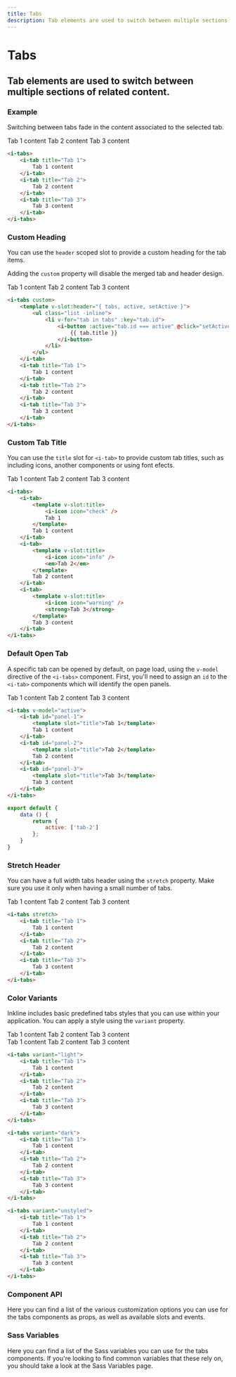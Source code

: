 ```yaml
---
title: Tabs
description: Tab elements are used to switch between multiple sections of related content. 
---
```


# Tabs
## Tab elements are used to switch between multiple sections of related content. 

### Example
Switching between tabs fade in the content associated to the selected tab. 

<i-code title="Tabs Example">
<i-tab type="preview">
<i-tabs>
    <i-tab title="Tab 1">
        Tab 1 content
    </i-tab>
    <i-tab title="Tab 2">
        Tab 2 content
    </i-tab>
    <i-tab title="Tab 3">
        Tab 3 content
    </i-tab>
</i-tabs>

</i-tab>
<i-tab type="html">

~~~html
<i-tabs>
    <i-tab title="Tab 1">
        Tab 1 content
    </i-tab>
    <i-tab title="Tab 2">
        Tab 2 content
    </i-tab>
    <i-tab title="Tab 3">
        Tab 3 content
    </i-tab>
</i-tabs>
~~~

</i-tab>
</i-code>

### Custom Heading
You can use the `header` scoped slot to provide a custom heading for the tab items. 

<i-alert variant="info" class="-code _margin-bottom-1">
    <template slot="icon"><i-icon icon="info" class="h4"></i-icon></template>
    <p>Adding the <code>custom</code> property will disable the merged tab and header design.</p>
</i-alert>

<i-code title="Custom Tabs Heading">
<i-tab type="preview">
    <i-tabs custom>
        <template v-slot:header="{ tabs, active, setActive }">
            <ul class="list -inline">
                <li v-for="tab in tabs" :key="tab.id">
                    <i-button :active="tab.id === active" @click="setActive(tab)" class="_margin-bottom-0">
                        {{ tab.title }}
                    </i-button>
                </li>
            </ul>
        </template>
        <i-tab title="Tab 1">
            Tab 1 content
        </i-tab>
        <i-tab title="Tab 2">
            Tab 2 content
        </i-tab>
        <i-tab title="Tab 3">
            Tab 3 content
        </i-tab>
    </i-tabs>
</i-tab>
<i-tab type="html">

<div v-pre>

~~~html
<i-tabs custom>
    <template v-slot:header="{ tabs, active, setActive }">
        <ul class="list -inline">
            <li v-for="tab in tabs" :key="tab.id">
                <i-button :active="tab.id === active" @click="setActive(tab)">
                    {{ tab.title }}
                </i-button>
            </li>
        </ul>
    </i-tab>
    <i-tab title="Tab 1">
        Tab 1 content
    </i-tab>
    <i-tab title="Tab 2">
        Tab 2 content
    </i-tab>
    <i-tab title="Tab 3">
        Tab 3 content
    </i-tab>
</i-tabs>
~~~

</div>

</i-tab>
</i-code>

### Custom Tab Title
You can use the `title` slot for `<i-tab>` to provide custom tab titles, such as including icons, another components or using font efects.

<i-code title="Custom Tab Title">
<i-tab type="preview">
    <i-tabs>
        <i-tab>
            <template v-slot:title>
                <i-icon icon="check" />
                Tab 1
            </template>
            Tab 1 content
        </i-tab>
        <i-tab>
            <template v-slot:title>
                <i-icon icon="info" />
                <em>Tab 2</em>
            </template>
            Tab 2 content
        </i-tab>
        <i-tab>
            <template v-slot:title>
                <i-icon icon="warning" />
                <strong>Tab 3</strong>
            </template>
            Tab 3 content
        </i-tab>
    </i-tabs>
</i-tab>
<i-tab type="html">

~~~html
<i-tabs>
    <i-tab>
        <template v-slot:title>
            <i-icon icon="check" />
            Tab 1
        </template>
        Tab 1 content
    </i-tab>
    <i-tab>
        <template v-slot:title>
            <i-icon icon="info" />
            <em>Tab 2</em>
        </template>
        Tab 2 content
    </i-tab>
    <i-tab>
        <template v-slot:title>
            <i-icon icon="warning" />
            <strong>Tab 3</strong>
        </template>
        Tab 3 content
    </i-tab>
</i-tabs>
~~~

</i-tab>
</i-code>

### Default Open Tab
A specific tab can be opened by default, on page load, using the `v-model` directive of the `<i-tabs>` component. First, you'll need to assign an `id` to the `<i-tab>` components which will identify the open panels.
 
<i-code title="Default Open Tab">
<i-tab type="preview">
    <i-tabs v-model="active">
        <i-tab id="tab-1" title="Tab 1">
            Tab 1 content
        </i-tab>
        <i-tab id="tab-2" title="Tab 2">
            Tab 2 content
        </i-tab>
        <i-tab id="tab-3" title="Tab 3">
            Tab 3 content
        </i-tab>
    </i-tabs>
</i-tab>
<i-tab type="html">

~~~html
<i-tabs v-model="active">
    <i-tab id="panel-1">
        <template slot="title">Tab 1</template>
        Tab 1 content
    </i-tab>
    <i-tab id="panel-2">
        <template slot="title">Tab 2</template>
        Tab 2 content
    </i-tab>
    <i-tab id="panel-3">
        <template slot="title">Tab 3</template>
        Tab 3 content
    </i-tab>
</i-tabs>
~~~

</i-tab>
<i-tab type="js">

~~~js
export default {
    data () {
        return {
            active: ['tab-2']
        };
    }
}
~~~

</i-tab>
</i-code>

### Stretch Header
You can have a full width tabs header using the `stretch` property. Make sure you use it only when having a small number of tabs.

<i-code title="Stretch Tabs Header Example">
<i-tab type="preview">
    <i-tabs stretch>
        <i-tab title="Tab 1">
            Tab 1 content
        </i-tab>
        <i-tab title="Tab 2">
            Tab 2 content
        </i-tab>
        <i-tab title="Tab 3">
            Tab 3 content
        </i-tab>
    </i-tabs>
</i-tab>
<i-tab type="html">

~~~html
<i-tabs stretch>
    <i-tab title="Tab 1">
        Tab 1 content
    </i-tab>
    <i-tab title="Tab 2">
        Tab 2 content
    </i-tab>
    <i-tab title="Tab 3">
        Tab 3 content
    </i-tab>
</i-tabs>
~~~

</i-tab>
</i-code>


### Color Variants
Inkline includes basic predefined tabs styles that you can use within your application. You can apply a style using the `variant` property.

<i-code title="Tab Variants">
<i-tab type="preview">
    <i-tabs variant="light">
        <i-tab title="Tab 1">
            Tab 1 content
        </i-tab>
        <i-tab title="Tab 2">
            Tab 2 content
        </i-tab>
        <i-tab title="Tab 3">
            Tab 3 content
        </i-tab>
    </i-tabs>
    <div class="_margin-top-1">
        <i-tabs variant="dark">
            <i-tab title="Tab 1">
                Tab 1 content
            </i-tab>
            <i-tab title="Tab 2">
                Tab 2 content
            </i-tab>
            <i-tab title="Tab 3">
                Tab 3 content
            </i-tab>
        </i-tabs>
    </div>
</i-tab>
<i-tab type="html">

~~~html
<i-tabs variant="light">
    <i-tab title="Tab 1">
        Tab 1 content
    </i-tab>
    <i-tab title="Tab 2">
        Tab 2 content
    </i-tab>
    <i-tab title="Tab 3">
        Tab 3 content
    </i-tab>
</i-tabs>
~~~

~~~html
<i-tabs variant="dark">
    <i-tab title="Tab 1">
        Tab 1 content
    </i-tab>
    <i-tab title="Tab 2">
        Tab 2 content
    </i-tab>
    <i-tab title="Tab 3">
        Tab 3 content
    </i-tab>
</i-tabs>
~~~

~~~html
<i-tabs variant="unstyled">
    <i-tab title="Tab 1">
        Tab 1 content
    </i-tab>
    <i-tab title="Tab 2">
        Tab 2 content
    </i-tab>
    <i-tab title="Tab 3">
        Tab 3 content
    </i-tab>
</i-tabs>
~~~
</i-tab>
</i-code>


### Component API
Here you can find a list of the various customization options you can use for the tabs components as props, as well as available slots and events.

<i-code title="Tabs API" markup="i-tabs" expanded link="https://github.com/inkline/inkline/tree/master/packages/inkline/src/components/ITabs">
    <i-tab type="props">
        <api-table>
            <api-table-row>
                <template slot="property">custom</template>
                <template slot="description">Sets the tabs to have a custom design.</template>
                <template slot="type"><code>Boolean</code></template>
                <template slot="values"><code>true</code>, <code>false</code></template>
                <template slot="default"><code>false</code></template>
            </api-table-row>
            <api-table-row>
                <template slot="property">stretch</template>
                <template slot="description">Sets the tabs header to be stretched across the whole tabs body width.</template>
                <template slot="type"><code>Boolean</code></template>
                <template slot="values"><code>true</code>, <code>false</code></template>
                <template slot="default"><code>false</code></template>
            </api-table-row>
            <api-table-row>
                <template slot="property">value</template>
                <template slot="description">Sets the default active tab. To be used together with the <code>v-model</code> directive.</template>
                <template slot="type">String</template>
                <template slot="values"></template>
                <template slot="default"><code>null</code></template>
            </api-table-row>
            <api-table-row>
                <template slot="property">variant</template>
                <template slot="description">Sets the color variant of the tabs component.</template>
                <template slot="type"><code>String</code></template>
                <template slot="values"><code>light</code>, <code>dark</code>, <code>unstyled</code></template>
                <template slot="default"><code>light</code></template>
            </api-table-row>
        </api-table>
    </i-tab>
    <i-tab type="slots">
        <api-table>
            <api-table-row>
                <template slot="slot">default</template>
                <template slot="description">Slot for tabs default content.</template>
            </api-table-row>
            <api-table-row>
                <template slot="slot">header</template>
                <template slot="description">Scoped slot for tabs header.</template>
            </api-table-row>
        </api-table>
    </i-tab>
    <i-tab type="events">
        <api-table>
            <api-table-row>
                <template slot="event">input</template>
                <template slot="description">Emitted when a tab is selected.</template>
                <template slot="type"><code>(active: String) => {}</code></template>
            </api-table-row>
        </api-table>
    </i-tab>
</i-code>

<i-code title="Tab Item API" markup="i-tab" expanded link="https://github.com/inkline/inkline/tree/master/packages/inkline/src/components/ITab">
    <i-tab type="props">
        <api-table>
            <api-table-row>
                <template slot="property">title</template>
                <template slot="description">Sets the title of the tab.</template>
                <template slot="type"><code>String</code></template>
                <template slot="values"></template>
                <template slot="default"></template>
            </api-table-row>
            <api-table-row>
                <template slot="property">id</template>
                <template slot="description">Sets the identifier of the tab.</template>
                <template slot="type"><code>String</code></template>
                <template slot="values"></template>
                <template slot="default"><code>tab-&lt;uid&gt;</code></template>
            </api-table-row>
        </api-table>
    </i-tab>
    <i-tab type="slots">
        <api-table>
            <api-table-row>
                <template slot="slot">default</template>
                <template slot="description">Slot for tabdefault content.</template>
            </api-table-row>
            <api-table-row>
                <template slot="slot">title</template>
                <template slot="description">Slot for custom tab title.</template>
            </api-table-row>
        </api-table>
    </i-tab>
</i-code>

### Sass Variables
Here you can find a list of the Sass variables you can use for the tabs components. If you're looking to find common variables that these rely on, you should take a look at the <nuxt-link :to="{ name: 'docs-core-sass-variables' }">Sass Variables</nuxt-link> page.

<i-code title="Tabs" expanded>
    <i-tab type="scss">
        <api-table>
            <api-table-row>
                <template slot="property">$tabs-border-radius</template>
                <template slot="default"><code>$border-radius-md</code></template>
            </api-table-row>
            <api-table-row>
                <template slot="property">$tabs-body-padding</template>
                <template slot="default"><code>$spacer</code></template>
            </api-table-row>
            <api-table-row>
                <template slot="property">$tabs-color-for-light-variant</template>
                <template slot="default"><code>$color-for-light-variant</code></template>
            </api-table-row>
            <api-table-row>
                <template slot="property">$tabs-color-for-dark-variant</template>
                <template slot="default"><code>$color-for-dark-variant</code></template>
            </api-table-row>
            <api-table-row>
                <template slot="property">$tabs-variant-{variant}</template>
                <template slot="default"><code>tabs-variant($color-{variant})</code></template>
            </api-table-row>
            <api-table-row>
                <template slot="property">$tabs-variants</template>
<template slot="default-row">
                
~~~scss
(
    light: $tabs-variant-light,
    dark: $tabs-variant-dark
)
~~~
                
</template>
            </api-table-row>
            <api-table-row>
                <template slot="function">tabs-variant</template>
<template slot="default-row">
                
~~~scss
@function tabs-variant($variant) {
    $tabs-variant-color: variant-color-by-luminance($variant, $tabs-color-for-light-variant, $tabs-color-for-dark-variant);
    $tabs-variant-border-color: variant-color-by-luminance($variant, $border-color-dark, $border-color-light);
    $tabs-variant-background: $variant;

    $variant-map: (
        color: $tabs-variant-color,
        background: $tabs-variant-background,
        border-color: $tabs-variant-border-color,
    );

    @return $variant-map;
}
~~~
                
</template>
            </api-table-row>
        </api-table>
    </i-tab>
</i-code> 

